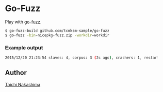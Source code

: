 # Go-Fuzz

Play with [go-fuzz](https://github.com/dvyukov/go-fuzz).

```bash
$ go-fuzz-build github.com/tcnksm-sample/go-fuzz
$ go-fuzz -bin=nicepkg-fuzz.zip -workdir=workdir
```

### Example output

```bash
2015/12/20 21:23:54 slaves: 4, corpus: 3 (2s ago), crashers: 1, restarts: 1/0, execs: 0 (0/sec), cover: 0, uptime: 3s
```

## Author

[Taichi Nakashima](https://github.com/tcnksm)
